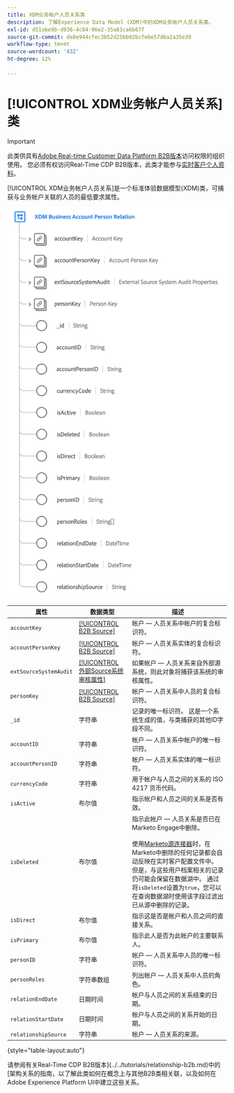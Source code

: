 ```yaml
---
title: XDM业务帐户人员关系类
description: 了解Experience Data Model (XDM)中的XDM业务帐户人员关系类。
exl-id: d51abe9b-d936-4c84-96e2-35a81ca6b67f
source-git-commit: de8e944cfec3b52d25bb02bcfebe57d6a2a35e39
workflow-type: tm+mt
source-wordcount: '432'
ht-degree: 12%

---
```


# [!UICONTROL XDM业务帐户人员关系]类

>[!IMPORTANT]
>
>此类供具有[Adobe Real-time Customer Data Platform B2B版本](../../../rtcdp/b2b-overview.md)访问权限的组织使用。 您必须有权访问Real-Time CDP B2B版本，此类才能参与[实时客户个人资料](../../../profile/home.md)。

[!UICONTROL XDM业务帐户人员关系]是一个标准体验数据模型(XDM)类，可捕获与业务帐户关联的人员的最低要求属性。

![ XDM业务帐户人员关系类在UI中显示的结构](../../images/classes/b2b/business-account-person-relation.png)

| 属性 | 数据类型 | 描述 |
| --- | --- | --- |
| `accountKey` | [[!UICONTROL B2B Source]](../../data-types/b2b-source.md) | 帐户 — 人员关系中帐户的复合标识符。 |
| `accountPersonKey` | [[!UICONTROL B2B Source]](../../data-types/b2b-source.md) | 帐户 — 人员关系实体的复合标识符。 |
| `extSourceSystemAudit` | [[!UICONTROL 外部Source系统审核属性]](../../data-types/external-source-system-audit-attributes.md) | 如果帐户 — 人员关系来自外部源系统，则此对象将捕获该系统的审核属性。 |
| `personKey` | [[!UICONTROL B2B Source]](../../data-types/b2b-source.md) | 帐户 — 人员关系中人员的复合标识符。 |
| `_id` | 字符串 | 记录的唯一标识符。 这是一个系统生成的值，与类捕获的其他ID字段不同。 |
| `accountID` | 字符串 | 帐户 — 人员关系中帐户的唯一标识符。 |
| `accountPersonID` | 字符串 | 帐户 — 人员关系实体的唯一标识符。 |
| `currencyCode` | 字符串 | 用于帐户与人员之间的关系的 ISO 4217 货币代码。 |
| `isActive` | 布尔值 | 指示帐户和人员之间的关系是否有效。 |
| `isDeleted` | 布尔值 | 指示此帐户 — 人员关系是否已在Marketo Engage中删除。<br><br>使用[Marketo源连接器](../../../sources/connectors/adobe-applications/marketo/marketo.md)时，在Marketo中删除的任何记录都会自动反映在实时客户配置文件中。 但是，与这些用户档案相关的记录仍可能会保留在数据湖中。 通过将`isDeleted`设置为`true`，您可以在查询数据湖时使用该字段过滤出已从源中删除的记录。 |
| `isDirect` | 布尔值 | 指示这是否是帐户和人员之间的直接关系。 |
| `isPrimary` | 布尔值 | 指示此人是否为此帐户的主要联系人。 |
| `personID` | 字符串 | 帐户 — 人员关系中人员的唯一标识符。 |
| `personRoles` | 字符串数组 | 列出帐户 — 人员关系中人员的角色。 |
| `relationEndDate` | 日期时间 | 帐户与人员之间的关系结束的日期。 |
| `relationStartDate` | 日期时间 | 帐户与人员之间的关系开始的日期。 |
| `relationshipSource` | 字符串 | 帐户 — 人员关系的来源。 |

{style="table-layout:auto"}

请参阅有关Real-Time CDP B2B版本](../../tutorials/relationship-b2b.md)中的[架构关系的指南，以了解此类如何在概念上与其他B2B类相关联，以及如何在Adobe Experience Platform UI中建立这些关系。
